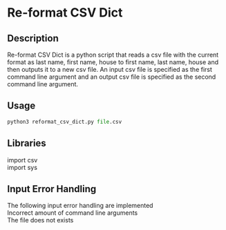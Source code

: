 # Re-format CSV Dict



## Description
Re-format CSV Dict is a python script that reads a csv file with the current format as last name, first name, house to 
first name, last name, house and then outputs it to a new csv file.
An input csv file is specified as the first command line argument
and an output csv file is specified as the second command line argument.



## Usage
```python
python3 reformat_csv_dict.py file.csv
```

## Libraries
import csv \
import sys

## Input Error Handling
The following input error handling are implemented \
Incorrect amount of command line arguments \
The file does not exists

